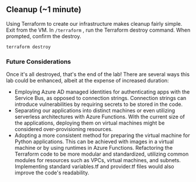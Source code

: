 ## Cleanup (~1 minute)

Using Terraform to create our infrastructure makes cleanup fairly simple. Exit from the VM. In `/terraform` , run the Terraform destroy command. When prompted, confirm the destroy. 

```
terraform destroy 
```

### Future Considerations

Once it's all destroyed, that's the end of the lab! There are several ways this lab could be enhanced, albeit at the expense of increased duration:

- Employing Azure AD managed identities for authenticating apps with the Service Bus, as opposed to connection strings. Connection strings can introduce vulnerabilities by requiring secrets to be stored in the code.
- Separating our applications into distinct machines or even utilizing serverless architectures with Azure Functions. With the current size of the applications, deploying them on virtual machines might be considered over-provisioning resources.
- Adopting a more consistent method for preparing the virtual machine for Python applications. This can be achieved with images in a virtual machine or by using runtimes in Azure Functions.
Refactoring the Terraform code to be more modular and standardized, utilizing common modules for resources such as VPCs, virtual machines, and subnets. Implementing standard variables.tf and provider.tf files would also improve the code's readability.